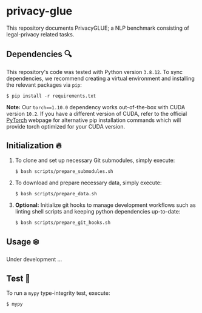 # privacy-glue

This repository documents PrivacyGLUE; a NLP benchmark consisting of legal-privacy related tasks.

## Dependencies :mag:

This repository's code was tested with Python version `3.8.12`. To sync dependencies, we recommend creating a virtual environment and installing the relevant packages via `pip`:

```
$ pip install -r requirements.txt
```

**Note:** Our `torch==1.10.0` dependency works out-of-the-box with CUDA version `10.2`. If you have a different version of CUDA, refer to the official [PyTorch](https://pytorch.org/get-started/locally/) webpage for alternative pip installation commands which will provide torch optimized for your CUDA version.

## Initialization :fire:

1. To clone and set up necessary Git submodules, simply execute:

    ```
    $ bash scripts/prepare_submodules.sh
    ```

2. To download and prepare necessary data, simply execute:

    ```
    $ bash scripts/prepare_data.sh
    ```

3. **Optional:** Initialize git hooks to manage development workflows such as linting shell scripts and keeping python dependencies up-to-date:

    ```
    $ bash scripts/prepare_git_hooks.sh
    ```

## Usage :snowflake:

Under development ...

## Test :microscope:

To run a `mypy` type-integrity test, execute:

```
$ mypy
```
